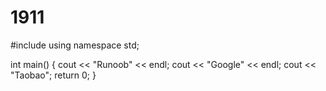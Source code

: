 # 1911
#include <iostream>
using namespace std;
 
int main() {
    cout << "Runoob" << endl;
    cout << "Google" << endl;
    cout << "Taobao";
    return 0;
}
